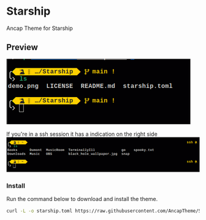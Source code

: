 # Starship
Ancap Theme for Starship

## Preview
![demo image 1](demo1.png)

If you're in a ssh session it has a indication on the right side
![demo image 2](demo2.png)

### Install
Run the command below to download and install the theme.
```bash
curl -L -o starship.toml https://raw.githubusercontent.com/AncapTheme/Starship/main/starship.toml && mv ./starship.toml ~/.config/
```
